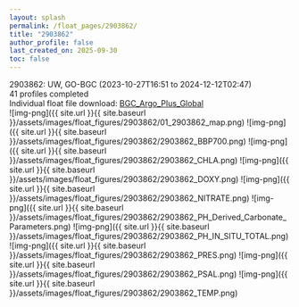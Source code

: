 ```yaml
---
layout: splash
permalink: /float_pages/2903862/
title: "2903862"
author_profile: false
last_created_on: 2025-09-30
toc: false
---
```

 
2903862: UW, GO-BGC (2023-10-27T16:51 to 2024-12-12T02:47)\
41 profiles completed\
Individual float file download: [BGC_Argo_Plus_Global](https://ftp.soest.hawaii.edu/bgc_argo_plus/Individual_Floats/outliers_removed/2903862_Sprof_processed.nc)\
![img-png]({{ site.url }}{{ site.baseurl }}/assets/images/float_figures/2903862/01_2903862_map.png)
![img-png]({{ site.url }}{{ site.baseurl }}/assets/images/float_figures/2903862/2903862_BBP700.png)
![img-png]({{ site.url }}{{ site.baseurl }}/assets/images/float_figures/2903862/2903862_CHLA.png)
![img-png]({{ site.url }}{{ site.baseurl }}/assets/images/float_figures/2903862/2903862_DOXY.png)
![img-png]({{ site.url }}{{ site.baseurl }}/assets/images/float_figures/2903862/2903862_NITRATE.png)
![img-png]({{ site.url }}{{ site.baseurl }}/assets/images/float_figures/2903862/2903862_PH_Derived_Carbonate_Parameters.png)
![img-png]({{ site.url }}{{ site.baseurl }}/assets/images/float_figures/2903862/2903862_PH_IN_SITU_TOTAL.png)
![img-png]({{ site.url }}{{ site.baseurl }}/assets/images/float_figures/2903862/2903862_PRES.png)
![img-png]({{ site.url }}{{ site.baseurl }}/assets/images/float_figures/2903862/2903862_PSAL.png)
![img-png]({{ site.url }}{{ site.baseurl }}/assets/images/float_figures/2903862/2903862_TEMP.png)
